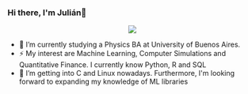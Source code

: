 ### Hi there, I'm Julián👋

<p align="center">
  <a href="https://github.com/DenverCoder1/readme-typing-svg"><img src="https://readme-typing-svg.herokuapp.com?lines=Physics+Student;Tech%20Enthusiast;Always%20learning&center=true&width=500&height=50"></a>
</p>

- 🔭 I’m currently studying a Physics BA at University of Buenos Aires. 
- ⚡ My interest are Machine Learning, Computer Simulations and Quantitative Finance. I currently know Python, R and SQL
- 🌱 I’m getting into C and Linux nowadays. Furthermore, I'm looking forward to expanding my knowledge of ML libraries


<!--
**julianvillamayor/julianvillamayor** is a ✨ _special_ ✨ repository because its `README.md` (this file) appears on your GitHub profile.

Here are some ideas to get you started:

- 🔭 I’m currently working on ...
- 🌱 I’m currently learning ...
- 👯 I’m looking to collaborate on ...
- 🤔 I’m looking for help with ...
- 💬 Ask me about ...
- 📫 How to reach me: ...
- 😄 Pronouns: ...
- ⚡ Fun fact: ...
-->
